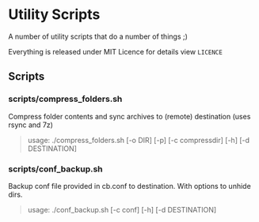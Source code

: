# Utility Scripts
A number of utility scripts that do a number of things ;)

Everything is released under MIT Licence for details view ```LICENCE```

## Scripts
### scripts/compress_folders.sh
Compress folder contents and sync archives to (remote) destination (uses rsync and 7z)
> usage: ./compress_folders.sh [-o DIR] [-p] [-c compressdir] [-h] [-d DESTINATION]

### scripts/conf_backup.sh
Backup conf file provided in cb.conf to destination. With options to unhide
dirs.
> usage: ./conf_backup.sh [-c conf] [-h] [-d DESTINATION]
